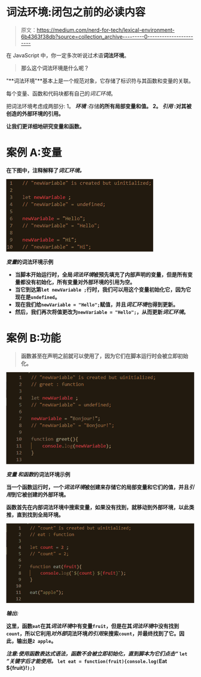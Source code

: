# 词法环境:闭包之前的必读内容

> 原文：<https://medium.com/nerd-for-tech/lexical-environment-6b4363f38db?source=collection_archive---------0----------------------->

在 JavaScript 中，你一定多次听说过术语**词法环境**。

> **那么这个词法环境是什么呢？**

"**词法环境"**基本上是一个规范对象，它存储了标识符与其函数和变量的关联。

每个变量、函数和代码块都有自己的*词汇环境*。

把词法环境考虑成两部分:
1。 ***环境*** :存储[](https://developer.mozilla.org/en/docs/Web/JavaScript/Reference/Operators/this)**的所有局部变量和值。
2。 ***引用*** :对其被创造的外部环境的引用。**

**让我们更详细地研究变量和函数。**

# **案例 A:变量**

**在下图中，注释解释了*词汇环境。***

**![](img/17d3e8a6c1efe7dbf177167b88345381.png)**

***变量*的词法环境示例**

*   **当脚本开始运行时，全局*词法环境*被预先填充了内部声明的变量，但是所有变量都没有初始化，所有变量对外部环境的引用为空。**
*   **当它到达第`let newVariable ;`行时，我们可以用这个变量初始化它，因为它现在是`undefined`。**
*   **现在我们给`newVariable = "Hello";`赋值，并且*词汇环境*也得到更新。**
*   **然后，我们再次将值更改为`newVariable = "Hello";`，从而更新*词汇环境*。**

# **案例 B:功能**

> **函数甚至在声明之前就可以使用了，因为它们在脚本运行时会被立即初始化。**

**![](img/fe9c007809387a152775094031826bb9.png)**

***变量* *和函数*的词法环境示例**

**当一个函数运行时，一个*词法环境*被创建来存储它的局部变量和它们的值，并且*引用*到它被创建的外部环境。**

**函数首先在内部词法环境中搜索变量，如果没有找到，就移动到外部环境，以此类推，直到找到全局环境。**

**![](img/1dcb415dbf685165b52482977d11bcad.png)**

***输出:***

**这里，函数`eat`在其*词法环境*中有变量`fruit`，但是在其*词法环境*中没有找到`count`，所以它利用*对外部*词法环境*的引用*来搜索`count`，并最终找到了它。因此，输出是`2 apple`。**

***注意:使用函数表达式语法，函数不会被立即初始化，直到脚本为它们点击“* `let` *”关键字后才能使用。*
`let eat = function(fruit){console.log(`Eat ${fruit}!`);}`**